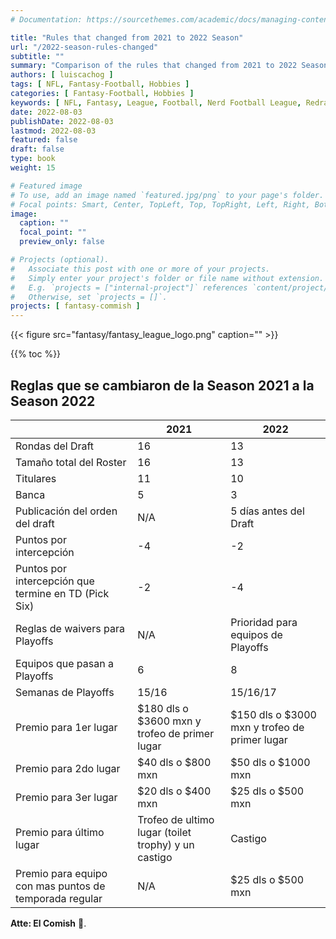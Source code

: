 ```yaml
---
# Documentation: https://sourcethemes.com/academic/docs/managing-content/

title: "Rules that changed from 2021 to 2022 Season"
url: "/2022-season-rules-changed"
subtitle: ""
summary: "Comparison of the rules that changed from 2021 to 2022 Season"
authors: [ luiscachog ]
tags: [ NFL, Fantasy-Football, Hobbies ]
categories: [ Fantasy-Football, Hobbies ]
keywords: [ NFL, Fantasy, League, Football, Nerd Football League, Redraft, 2021, 2022 ]
date: 2022-08-03
publishDate: 2022-08-03
lastmod: 2022-08-03
featured: false
draft: false
type: book
weight: 15

# Featured image
# To use, add an image named `featured.jpg/png` to your page's folder.
# Focal points: Smart, Center, TopLeft, Top, TopRight, Left, Right, BottomLeft, Bottom, BottomRight.
image:
  caption: ""
  focal_point: ""
  preview_only: false

# Projects (optional).
#   Associate this post with one or more of your projects.
#   Simply enter your project's folder or file name without extension.
#   E.g. `projects = ["internal-project"]` references `content/project/deep-learning/index.md`.
#   Otherwise, set `projects = []`.
projects: [ fantasy-commish ]
---
```


{{< figure src="fantasy/fantasy_league_logo.png" caption="" >}}

{{% toc %}}

## Reglas que se cambiaron de la Season 2021 a la Season 2022

|  | **2021** | **2022** |
|---|---|---|
| Rondas del Draft | 16 | 13 |
| Tamaño total del Roster | 16 | 13 |
| Titulares | 11 | 10 |
| Banca | 5 | 3 |
| Publicación del orden del draft | N/A | 5 días antes del Draft |
| Puntos por intercepción | -4 | -2 |
| Puntos por intercepción que termine en TD (Pick Six) | -2 | -4 |
| Reglas de waivers para Playoffs | N/A | Prioridad para equipos de Playoffs |
| Equipos que pasan a Playoffs | 6 | 8 |
| Semanas de Playoffs | 15/16 | 15/16/17 |
| Premio para 1er lugar | $180 dls o $3600 mxn y trofeo de primer lugar | $150 dls o $3000 mxn y trofeo de primer lugar |
| Premio para 2do lugar | $40 dls o $800 mxn | $50 dls o $1000 mxn |
| Premio para 3er lugar | $20 dls o $400 mxn | $25 dls o $500 mxn |
| Premio para último lugar | Trofeo de ultimo lugar (toilet trophy) y un castigo | Castigo |
| Premio para equipo con mas puntos de temporada regular | N/A | $25 dls o $500 mxn |


**Atte: El Comish**  :football:.

